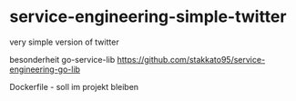 # service-engineering-simple-twitter
very simple version of twitter

besonderheit go-service-lib
https://github.com/stakkato95/service-engineering-go-lib

Dockerfile - soll im projekt bleiben